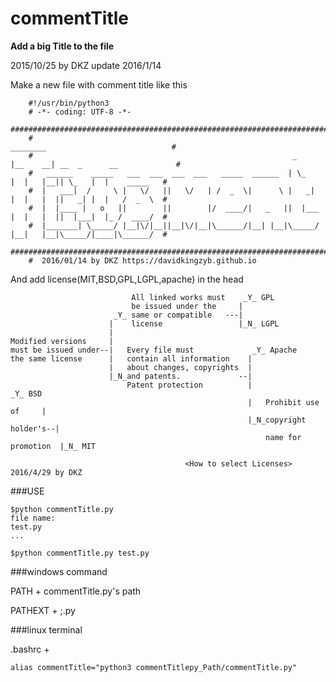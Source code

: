 # commentTitle

**Add a big Title to the file**

2015/10/25 by DKZ update 2016/1/14


Make a new file with comment title like this

```
    #!/usr/bin/python3
    # -*- coding: UTF-8 -*-
    #######################################################################################################
    #                                                                 ________                            #  
    #                                                          _     |__    __| __  _      __             #  
    #   ______    _____   ___  ___  ___  ___   _____  ______  | \_      |  |   |__|| \_   |  |    _____   #  
    #  |   ___|  /     \ |   \/   ||   \/   | /  _  \|      \ |   _|    |  |   |  ||   _| |  |   /  _  \  #  
    #  |  |____ |   o   ||        ||        |/  ____/|   _   ||  |___   |  |   |  ||  |___|  |_ /  ____/  #  
    #  |_______| \_____/ |__|\/|__||__|\/|__|\______/|__| |__|\_____/   |__|   |__|\_____/|____|\______/  #  
    #######################################################################################################
    #  2016/01/14 by DKZ https://davidkingzyb.github.io
```

And add license(MIT,BSD,GPL,LGPL,apache) in the head


	                           All linked works must    _Y_ GPL
	                           be issued under the     |
	                       _Y_ same or compatible   ---| 
	                      |    license                 |_N_ LGPL
	                      |
	Modified versions     |
	must be issued under--|   Every file must             _Y_ Apache
	the same license      |   contain all information    |
	                      |   about changes, copyrights  | 
	                      |_N_and patents.             --|         
	                          Patent protection          |                        _Y_ BSD
 	                                                     |   Prohibit use of     |
	                                                     |_N_copyright holder's--|
	                                                         name for promotion  |_N_ MIT
	                                                         
	                                       <How to select Licenses>       2016/4/29 by DKZ


###USE
```
$python commentTitle.py
file name:
test.py
...

$python commentTitle.py test.py
```

###windows command

PATH + commentTitle.py's path

PATHEXT + ;.py


###linux terminal

.bashrc +

    alias commentTitle="python3 commentTitlepy_Path/commentTitle.py"
